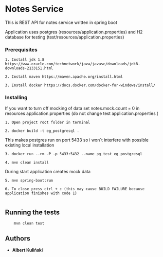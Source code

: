 # Notes Service

This is REST API for notes service written in spring boot 

Application uses postgres (resources/application.properties) and H2 database for testing (test/resources/application.properties) 

### Prerequisites
``` 
1. Install jdk 1.8 https://www.oracle.com/technetwork/java/javase/downloads/jdk8-downloads-2133151.html
```
```
2. Install maven https://maven.apache.org/install.html
```
```
3. Install docker https://docs.docker.com/docker-for-windows/install/
```


### Installing

If you want to turn off mocking of data set notes.mock.count = 0 in resources application.properties (do not change test application.properties )

```
1. Open project root folder in terminal
```

```
2. docker build -t eg_postgresql .
```
This makes postgres run on port 5433 so i won`t interfere with possible existing local installation
```
3. docker run --rm -P -p 5433:5432 --name pg_test eg_postgresql
```

```
4. mvn clean install
```

During start application creates mock data 
```
5. mvn spring-boot:run    
```

```$xslt
6. To close press ctrl + c (this may cause BUILD FAILURE because application finishes with code 1)
 
```

## Running the tests

```$xslt
    mvn clean test
```

## Authors

* **Albert Kuliński** 
